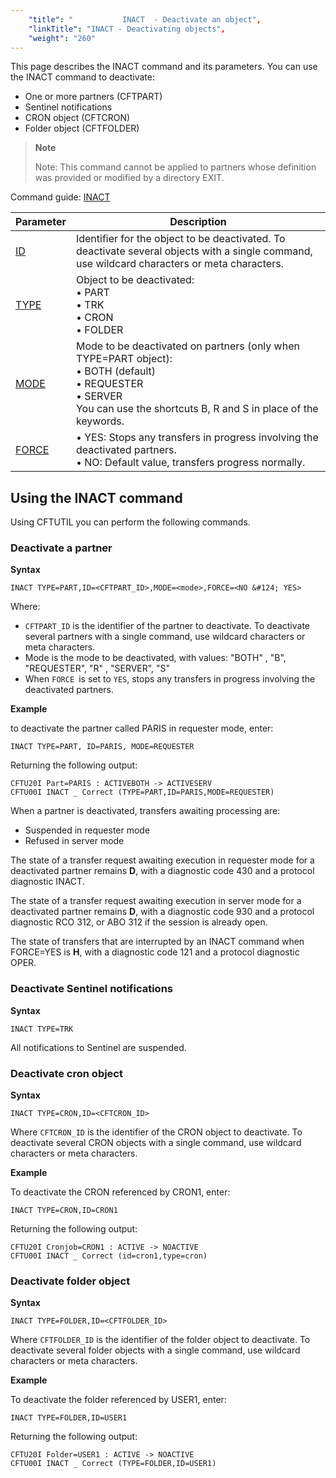 ```yaml
---
    "title": "           INACT  - Deactivate an object",
    "linkTitle": "INACT - Deactivating objects",
    "weight": "260"
---
```

<span id="kanchor67"></span>

This page describes the INACT command and its parameters. You can use the INACT command to deactivate:

- One or more partners (CFTPART)
- Sentinel notifications
- CRON object (CFTCRON)
- Folder object (CFTFOLDER)

> **Note**
>
> Note: This command cannot be applied to partners whose definition was provided
> or modified by a directory EXIT.

Command guide: [INACT](../../../command_summary#INACT)


| Parameter  | Description  |
| --- | --- |
| [ID](../../../command_summary/parameter_intro/id)  | Identifier for the object to be deactivated. To deactivate several objects with a single command, use wildcard characters or meta characters. |
| [TYPE](../../../command_summary/parameter_intro/type)  | Object to be deactivated:<br/> • PART<br/> • TRK<br/> • CRON<br/> • FOLDER |
| [MODE](../../../command_summary/parameter_intro/mode)  | Mode to be deactivated on partners (only when TYPE=PART object):<br/> • BOTH (default)<br/> • REQUESTER<br/> • SERVER<br/> You can use the shortcuts B, R and S in place of the keywords. |
| [FORCE](../../../command_summary/parameter_intro/force) |  • YES: Stops any transfers in progress involving the deactivated partners.<br/> • NO: Default value, transfers progress normally. |


Using the INACT command
-----------------------

Using CFTUTIL you can perform the following commands.

### Deactivate a partner

****Syntax****

```
INACT TYPE=PART,ID=<CFTPART_ID>,MODE=<mode>,FORCE=<NO &#124; YES>
```

Where:

- `CFTPART_ID` is the identifier of the partner to deactivate. To deactivate several partners with a single command, use wildcard characters or meta characters.
- Mode is the mode to be deactivated, with values: "BOTH" , "B", "REQUESTER", "R" , "SERVER", "S"
- When `FORCE `is set to `YES`, stops any transfers in progress involving the deactivated partners.

****Example****

to deactivate the partner called PARIS in requester mode, enter:

```
INACT TYPE=PART, ID=PARIS, MODE=REQUESTER
```

Returning the following output:

```
CFTU20I Part=PARIS : ACTIVEBOTH -> ACTIVESERV
CFTU00I INACT _ Correct (TYPE=PART,ID=PARIS,MODE=REQUESTER)
```

When a partner is deactivated, transfers awaiting processing are:

- Suspended in requester mode
- Refused in server mode

The state of a transfer request awaiting execution in requester mode
for a deactivated partner remains ****D****,
with a diagnostic code 430 and a protocol diagnostic INACT.

The state of a transfer request awaiting execution in server mode for
a deactivated partner remains ****D****,
with a diagnostic code 930 and a protocol diagnostic RCO 312, or ABO 312
if the session is already open.

The state of transfers that are interrupted by an INACT command when
FORCE=YES is ****H****, with a diagnostic
code 121 and a protocol diagnostic OPER.

### Deactivate Sentinel notifications

****Syntax****

```
INACT TYPE=TRK
```

All notifications to Sentinel are suspended.

### Deactivate cron object

****Syntax****

```
INACT TYPE=CRON,ID=<CFTCRON_ID>
```

Where `CFTCRON_ID` is the identifier of the CRON object to deactivate. To deactivate several CRON objects with a single command, use wildcard characters or meta characters.

****Example****

To deactivate the CRON referenced by CRON1, enter:

```
INACT TYPE=CRON,ID=CRON1
```

Returning the following output:

```
CFTU20I Cronjob=CRON1 : ACTIVE -> NOACTIVE
CFTU00I INACT _ Correct (id=cron1,type=cron)
```

### Deactivate folder object

****Syntax****

```
INACT TYPE=FOLDER,ID=<CFTFOLDER_ID>
```

Where `CFTFOLDER_ID` is the identifier of the folder object to deactivate. To deactivate several folder objects with a single command, use wildcard characters or meta characters.

****Example****

To deactivate the folder referenced by USER1, enter:

```
INACT TYPE=FOLDER,ID=USER1
```

Returning the following output:

```
CFTU20I Folder=USER1 : ACTIVE -> NOACTIVE
CFTU00I INACT _ Correct (TYPE=FOLDER,ID=USER1)
```

